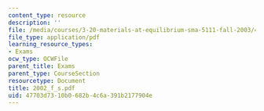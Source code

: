 ```yaml
---
content_type: resource
description: ''
file: /media/courses/3-20-materials-at-equilibrium-sma-5111-fall-2003/47703d7310b0682b4c6a391b2177904e_2002_f_s.pdf
file_type: application/pdf
learning_resource_types:
- Exams
ocw_type: OCWFile
parent_title: Exams
parent_type: CourseSection
resourcetype: Document
title: 2002_f_s.pdf
uid: 47703d73-10b0-682b-4c6a-391b2177904e
---
```

